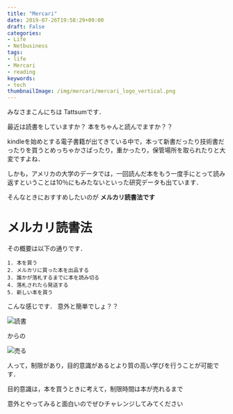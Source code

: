 ```yaml
---
title: "Mercari"
date: 2019-07-26T19:58:29+09:00
draft: False
categories:
- Life
- Netbusiness
tags:
- life
- Mercari
- reading
keywords:
- tech
thumbnailImage: /img/mercari/mercari_logo_vertical.png
---
```


<!--more-->

みなさまこんにちは Tattsumです．

最近は読書をしていますか？
本をちゃんと読んでますか？？

kindleを始めとする電子書籍が出てきている中で，本って新書だったり技術書だったりを買うとめっちゃかさばったり，重かったり，保管場所を取られたりと大変ですよね．

しかも，アメリカの大学のデータでは，一回読んだ本をもう一度手にとって読み返すということは10％にもみたないといった研究データも出ています．

そんなときにおすすめしたいのが **メルカリ読書法です**

# メルカリ読書法

その概要は以下の通りです．

```
1. 本を買う
2. メルカリに買った本を出品する
3. 誰かが落札するまでに本を読み切る
4. 落札されたら発送する
5. 新しい本を買う
```

こんな感じです．
意外と簡単でしょ？？

![読書](/img/mercari/reading_girl.png)

からの

![売る](/img/mercari/money_fuyouhin_man_uru.png)


人って，制限があり，目的意識があるとより質の高い学びを行うことが可能です．

目的意識は，本を買うときに考えて，制限時間は本が売れるまで

意外とやってみると面白いのでぜひチャレンジしてみてください
